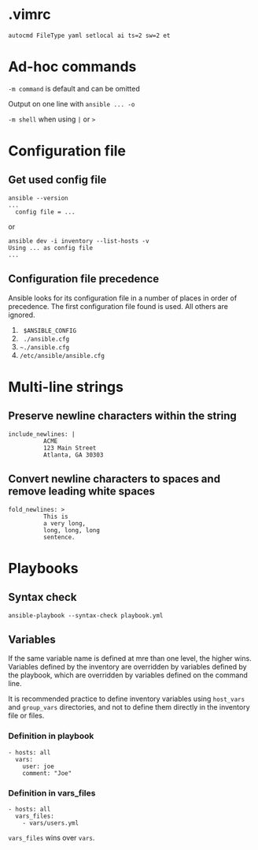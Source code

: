 # .vimrc
``` 
autocmd FileType yaml setlocal ai ts=2 sw=2 et
```
# Ad-hoc commands
`-m command` is default and can be omitted

Output on one line with `ansible ... -o`

`-m shell` when using `|` or `>`

# Configuration file
## Get used config file
```
ansible --version
...
  config file = ...
```

or

```
ansible dev -i inventory --list-hosts -v
Using ... as config file
...
```
## Configuration file precedence
Ansible looks for its configuration file in a number of places in order of precedence. The first configuration file found is used. All others are ignored.

1. ` $ANSIBLE_CONFIG` 
1. ` ./ansible.cfg`
1. `~./ansible.cfg`
1. `/etc/ansible/ansible.cfg` 

# Multi-line strings
## Preserve newline characters within the string
```
include_newlines: |
          ACME
          123 Main Street
          Atlanta, GA 30303
```

## Convert newline characters to spaces and remove leading white spaces
```
fold_newlines: >
          This is
          a very long,
          long, long, long
          sentence.
```

# Playbooks
## Syntax check
`ansible-playbook --syntax-check playbook.yml`

## Variables
If the same variable name is defined at mre than one level, the higher wins. Variables defined by the inventory are overridden by variables defined by the playbook, which are overridden by variables defined on the command line.

It is recommended practice to define inventory variables using `host_vars` and `group_vars` directories, and not to define them directly in the inventory file or files.

### Definition in playbook
```
- hosts: all
  vars:
    user: joe
    comment: "Joe"
```

### Definition in vars_files
```
- hosts: all
  vars_files:
    - vars/users.yml
```
`vars_files` wins over `vars`.
